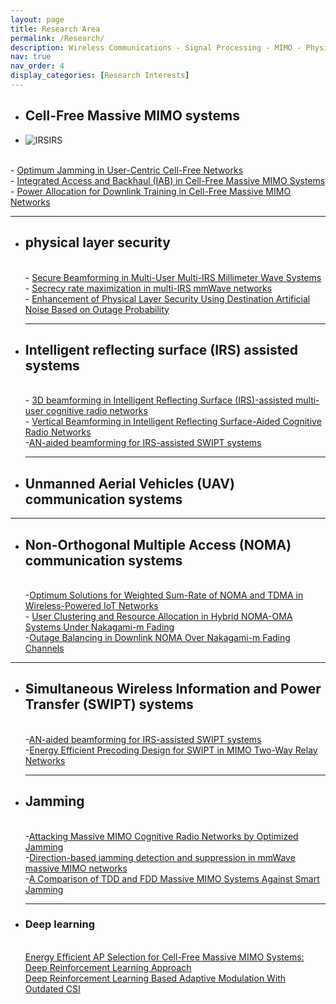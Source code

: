 ```yaml
---
layout: page
title: Research Area
permalink: /Research/
description: Wireless Communications - Signal Processing - MIMO - Physical Layer Security
nav: true
nav_order: 4
display_categories: [Research Interests]
---
```


-  ## Cell-Free Massive MIMO systems

-  ![IRSIRS](https://github.com/user-attachments/assets/d1449203-520c-4585-b678-b0a9a6536035)

 <br>  - [Optimum Jamming in User-Centric Cell-Free Networks](https://ieeexplore.ieee.org/abstract/document/10012721)
    <br> -  [Integrated Access and Backhaul (IAB) in Cell-Free Massive MIMO Systems](https://ieeexplore.ieee.org/abstract/document/10177930)
    <br>-   [Power Allocation for Downlink Training in Cell-Free Massive MIMO Networks](https://ieeexplore.ieee.org/abstract/document/9345873)
    
  ---
  
- ## physical layer security
  <br> - [Secure Beamforming in Multi-User Multi-IRS Millimeter Wave Systems](https://ieeexplore.ieee.org/abstract/document/10032287/)
    <br>  - [Secrecy rate maximization in multi-IRS mmWave networks](https://www.sciencedirect.com/science/article/abs/pii/S1874490721001737)
    <br>  - [Enhancement of Physical Layer Security Using Destination Artificial Noise Based on Outage Probability](https://link.springer.com/article/10.1007/s11277-016-3865-9)
  
   ---
  
- ## Intelligent reflecting surface (IRS) assisted systems
   <br> - [3D beamforming in Intelligent Reflecting Surface (IRS)-assisted multi-user cognitive radio networks](https://www.sciencedirect.com/science/article/abs/pii/S1874490722002282)
     <br> - [Vertical Beamforming in Intelligent Reflecting Surface-Aided Cognitive Radio Networks](https://ieeexplore.ieee.org/abstract/document/9447800)
   <br> -[AN-aided beamforming for IRS-assisted SWIPT systems](https://www.sciencedirect.com/science/article/abs/pii/S1874490722001203)
  
  ---
  
-  ## Unmanned Aerial Vehicles (UAV) communication systems
 
 ---
-  ## Non-Orthogonal Multiple Access (NOMA) communication systems
     <br> -[Optimum Solutions for Weighted Sum-Rate of NOMA and TDMA in Wireless-Powered IoT Networks](https://ieeexplore.ieee.org/document/10190080)
     <br> - [User Clustering and Resource Allocation in Hybrid NOMA-OMA Systems Under Nakagami-m Fading](https://ieeexplore.ieee.org/abstract/document/9751108)
     <br> -[Outage Balancing in Downlink NOMA Over Nakagami-m Fading Channels](https://ieeexplore.ieee.org/abstract/document/9490628/)
   
  ---
- ## Simultaneous Wireless Information and Power Transfer (SWIPT) systems
     <br> -[AN-aided beamforming for IRS-assisted SWIPT systems](https://www.sciencedirect.com/science/article/abs/pii/S1874490722001203)
  <br> -[Energy Efficient Precoding Design for SWIPT in MIMO Two-Way Relay Networks](https://ieeexplore.ieee.org/abstract/document/7876801)
  
  ---
- ## Jamming
     <br> -[Attacking Massive MIMO Cognitive Radio Networks by Optimized Jamming](https://ieeexplore.ieee.org/abstract/document/9542983)
    <br> -[Direction-based jamming detection and suppression in mmWave massive MIMO networks](https://ietresearch.onlinelibrary.wiley.com/doi/full/10.1049/cmu2.12190)
  <br> -[A Comparison of TDD and FDD Massive MIMO Systems Against Smart Jamming](https://ieeexplore.ieee.org/abstract/document/9064726/)
  
  ---
- ### Deep learning
   <br>[Energy Efficient AP Selection for Cell-Free Massive MIMO Systems: Deep Reinforcement Learning Approach](https://ieeexplore.ieee.org/abstract/document/9849036)
    <br>[Deep Reinforcement Learning Based Adaptive Modulation With Outdated CSI](https://ieeexplore.ieee.org/abstract/document/9490648)

